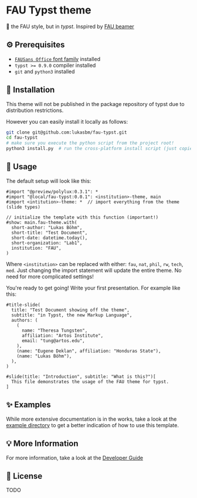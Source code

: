 # FAU Typst theme

:rocket: the FAU style, but in *typst*.
Inspired by [FAU beamer](https://github.com/FAU-AMMN/fau-beamer)

## :gear: Prerequisites

- [`FAUSans Office` font family](https://www.intern.fau.de/kommunikation-und-marke/corporate-design/fau-schrift/) installed
- `typst >= 0.9.0` compiler installed
- `git` and `python3` installed 

## :wrench: Installation

This theme will not be published in the package repository of typst due to distribution restrictions.

However you can easily install it locally as follows:
```bash
git clone git@github.com:lukasbm/fau-typst.git
cd fau-typst
# make sure you execute the python script from the project root!
python3 install.py  # run the cross-platform install script (just copies the source files to the right location)
```

## :rocket: Usage

The default setup will look like this:
```typst
#import "@preview/polylux:0.3.1": *
#import "@local/fau-typst:0.0.1": <institution>-theme, main
#import <intitution>-theme: *  // import everything from the theme (slide types)

// initialize the template with this function (important!)
#show: main.fau-theme.with(
  short-author: "Lukas Böhm",
  short-title: "Test Document",
  short-date: datetime.today(),
  short-organization: "Lab1",
  institution: "FAU",
)

```
Where `<institution>` can be replaced with either: `fau`, `nat`, `phil`, `rw`, `tech`, `med`.
Just changing the import statement will update the entire theme.
No need for more complicated settings!

You're ready to get going!
Write your first presentation. For example like this:

```typst
#title-slide(
  title: "Test Document showing off the theme",
  subtitle: "in Typst, the new Markup Language",
  authors: (
    (
      name: "Theresa Tungsten",
      affiliation: "Artos Institute",
      email: "tung@artos.edu",
    ),
    (name: "Eugene Deklan", affiliation: "Honduras State"),
    (name: "Lukas Böhm"),
  ),
)

#slide(title: "Introduction", subtitle: "What is this?")[
  This file demonstrates the usage of the FAU theme for typst.
]

```

## :sparkles: Examples

While more extensive documentation is in the works,
take a look at the [example directory](./example/) to get a better indication of how to use this template.

## :bulb: More Information

For more information, take a look at the [Developer Guide](./DEVELOPER.md)

## :page_facing_up: License

TODO
